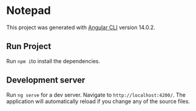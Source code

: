 # Notepad

This project was generated with [Angular CLI](https://github.com/angular/angular-cli) version 14.0.2.

## Run Project

Run `npm i`to install the dependencies.

## Development server

Run `ng serve` for a dev server. Navigate to `http://localhost:4200/`. The application will automatically reload if you change any of the source files.
